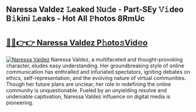 ## Naressa Valdez 𝙻eaked 𝙽u𝚍e - Part-SEy 𝚅𝚒deo B𝚒kini 𝙻eaks - Hot All 𝙿hotos 8RmUc

# <h2><a href="http://ld2pmcr.urlbe.top/?page=Naressa+Valdez">🔗🔗👉👉 Naressa Valdez P𝚑oto𝚜Vid𝚎o</a></h2>

[![Naressa Valdez](https://i.imgur.com/eBuTRDB.gif)](http://ld2pmcr.urlbe.top/?page=Naressa+Valdez)
Naressa Valdez, a multifaceted and thought-provoking character, eludes easy understanding. Her groundbreaking style of online communication has enthralled and infuriated spectators, igniting debates on ethics, self-representation, and the evolving nature of virtual communities. Though her future plans are unclear, her role in redefining the online community is unquestionable. Fueled by an unyielding resolve and undeniable captivation, Naressa Valdez influence on digital media is pioneering.
